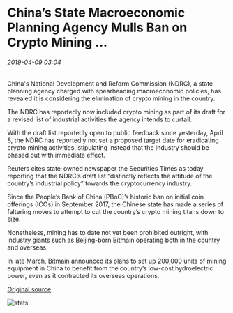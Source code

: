 # China’s State Macroeconomic Planning Agency Mulls Ban on Crypto Mining ...

###### 2019-04-09 03:04

China's National Development and Reform Commission (NDRC), a state planning agency charged with spearheading macroeconomic policies, has revealed it is considering the elimination of crypto mining in the country.

The NDRC has reportedly now included crypto mining as part of its draft for a revised list of industrial activities the agency intends to curtail.

With the draft list reportedly open to public feedback since yesterday, April 8, the NDRC has reportedly not set a proposed target date for eradicating crypto mining activities, stipulating instead that the industry should be phased out with immediate effect.

Reuters cites state-owned newspaper the Securities Times as today reporting that the NDRC’s draft list “distinctly reflects the attitude of the country’s industrial policy” towards the cryptocurrency industry.

Since the People’s Bank of China (PBoC)’s historic ban on initial coin offerings (ICOs) in September 2017, the Chinese state has made a series of faltering moves to attempt to cut the country’s crypto mining titans down to size.

Nonetheless, mining has to date not yet been prohibited outright, with industry giants such as Beijing-born Bitmain operating both in the country and overseas.

In late March, Bitmain announced its plans to set up 200,000 units of mining equipment in China to benefit from the country’s low-cost hydroelectric power, even as it contracted its overseas operations.

[Original source](https://cointelegraph.com/news/chinas-state-macroeconomic-planning-agency-mulls-ban-on-crypto-mining)

![stats](https://c.statcounter.com/11760860/0/a89fa40b/1/ "stats")